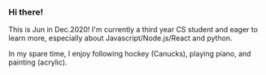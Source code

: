 ### Hi there!
This is Jun in Dec.2020!
I'm currently a third year CS student and eager to learn more, especially about Javascript/Node.js/React and python.

In my spare time, I enjoy following hockey (Canucks), playing piano, and painting (acrylic).

<!--
**jun585/jun585** is a ✨ _special_ ✨ repository because its `README.md` (this file) appears on your GitHub profile.

Here are some ideas to get you started:

- 🔭 I’m currently working on ...
- 🌱 I’m currently learning ...
- 👯 I’m looking to collaborate on ...
- 🤔 I’m looking for help with ...
- 💬 Ask me about ...
- 📫 How to reach me: ...
- 😄 Pronouns: ...
- ⚡ Fun fact: ...
-->
